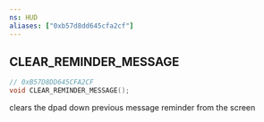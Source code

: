 ```yaml
---
ns: HUD
aliases: ["0xb57d8dd645cfa2cf"]
---
```

## CLEAR_REMINDER_MESSAGE

```c
// 0xB57D8DD645CFA2CF
void CLEAR_REMINDER_MESSAGE();
```

clears the dpad down previous message reminder from the screen

